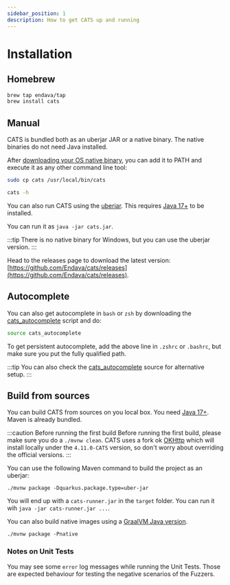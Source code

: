 ```yaml
---
sidebar_position: 1
description: How to get CATS up and running
---
```

# Installation

## Homebrew

```bash
brew tap endava/tap
brew install cats
```

## Manual
CATS is bundled both as an uberjar JAR or a native binary. The native binaries do not need Java installed.

After [downloading your OS native binary](https://github.com/Endava/cats/releases), you can add it to PATH and execute it as any other command line tool:

```bash
sudo cp cats /usr/local/bin/cats

cats -h
```

You can also run CATS using the [uberjar](https://github.com/Endava/cats/releases). This requires [Java 17+](https://sdkman.io/jdks) to be installed.

You can run it as `java -jar cats.jar`.

:::tip
There is no native binary for Windows, but you can use the uberjar version.
:::

Head to the releases page to download the latest version: [https://github.com/Endava/cats/releases](https://github.com/Endava/cats/releases).

## Autocomplete

You can also get autocomplete in `bash` or `zsh` by downloading the [cats_autocomplete](https://github.com/Endava/cats/blob/master/cats_autocomplete) script and do:

```bash
source cats_autocomplete
```

To get persistent autocomplete, add the above line in `.zshrc` or `.bashrc`, but make sure you put the fully qualified path.

:::tip
You can also check the [cats_autocomplete](https://github.com/Endava/cats/blob/master/cats_autocomplete) source for alternative setup.
:::

## Build from sources

You can build CATS from sources on you local box. You need [Java 17+](https://sdkman.io/jdks). Maven is already bundled.

:::caution Before running the first build
Before running the first build, please make sure you do a `./mvnw clean`. CATS uses a fork ok [OKHttp](https://square.github.io/okhttp/) which will install locally
under the `4.11.0-CATS` version, so don't worry about overriding the official versions.
:::

You can use the following Maven command to build the project as an uberjar:

`./mvnw package -Dquarkus.package.type=uber-jar`


You will end up with a `cats-runner.jar` in the `target` folder. You can run it wih `java -jar cats-runner.jar ...`.

You can also build native images using a [GraalVM Java version](https://www.graalvm.org/).

`./mvnw package -Pnative`

### Notes on Unit Tests

You may see some `error` log messages while running the Unit Tests. Those are expected behaviour for testing the negative scenarios of the Fuzzers.


